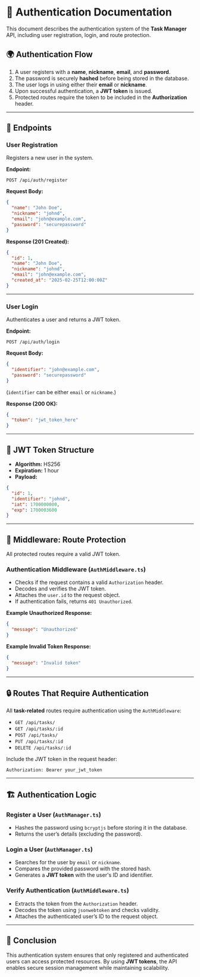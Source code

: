 # 🔑 Authentication Documentation

This document describes the authentication system of the **Task Manager** API, including user registration, login, and route protection.

## 🌍 Authentication Flow

1. A user registers with a **name**, **nickname**, **email**, and **password**.
2. The password is securely **hashed** before being stored in the database.
3. The user logs in using either their **email** or **nickname**.
4. Upon successful authentication, a **JWT token** is issued.
5. Protected routes require the token to be included in the **Authorization** header.

---

## 📌 Endpoints

### **User Registration**
Registers a new user in the system.

**Endpoint:**
```
POST /api/auth/register
```

**Request Body:**
```json
{
  "name": "John Doe",
  "nickname": "johnd",
  "email": "john@example.com",
  "password": "securepassword"
}
```

**Response (201 Created):**
```json
{
  "id": 1,
  "name": "John Doe",
  "nickname": "johnd",
  "email": "john@example.com",
  "created_at": "2025-02-25T12:00:00Z"
}
```

---

### **User Login**
Authenticates a user and returns a JWT token.

**Endpoint:**
```
POST /api/auth/login
```

**Request Body:**
```json
{
  "identifier": "john@example.com",
  "password": "securepassword"
}
```
(`identifier` can be either `email` or `nickname`.)

**Response (200 OK):**
```json
{
  "token": "jwt_token_here"
}
```

---

## 🔐 JWT Token Structure
- **Algorithm:** HS256
- **Expiration:** 1 hour
- **Payload:**
```json
{
  "id": 1,
  "identifier": "johnd",
  "iat": 1700000000,
  "exp": 1700003600
}
```

---

## 🔄 Middleware: Route Protection

All protected routes require a valid JWT token.

### **Authentication Middleware (`AuthMiddleware.ts`)**
- Checks if the request contains a valid `Authorization` header.
- Decodes and verifies the JWT token.
- Attaches the `user.id` to the request object.
- If authentication fails, returns `401 Unauthorized`.

**Example Unauthorized Response:**
```json
{
  "message": "Unauthorized"
}
```

**Example Invalid Token Response:**
```json
{
  "message": "Invalid token"
}
```

---

## 🔒 Routes That Require Authentication

All **task-related** routes require authentication using the `AuthMiddleware`:

- `GET /api/tasks/`
- `GET /api/tasks/:id`
- `POST /api/tasks/`
- `PUT /api/tasks/:id`
- `DELETE /api/tasks/:id`

Include the JWT token in the request header:
```
Authorization: Bearer your_jwt_token
```

---

## 🏗️ Authentication Logic

### **Register a User (`AuthManager.ts`)**
- Hashes the password using `bcryptjs` before storing it in the database.
- Returns the user’s details (excluding the password).

### **Login a User (`AuthManager.ts`)**
- Searches for the user by `email` or `nickname`.
- Compares the provided password with the stored hash.
- Generates a **JWT token** with the user's ID and identifier.

### **Verify Authentication (`AuthMiddleware.ts`)**
- Extracts the token from the `Authorization` header.
- Decodes the token using `jsonwebtoken` and checks validity.
- Attaches the authenticated user’s ID to the request object.

---

## 📜 Conclusion
This authentication system ensures that only registered and authenticated users can access protected resources. By using **JWT tokens**, the API enables secure session management while maintaining scalability.

